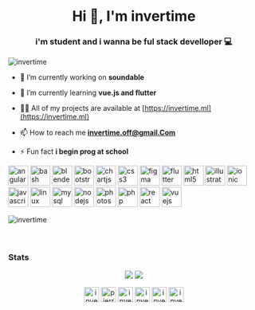 <h1 align="center">Hi 👋, I'm invertime</h1>
<h3 align="center">i'm student and i wanna be ful stack develloper 💻</h3>

<p align="left"> <img src="https://komarev.com/ghpvc/?username=invertime" alt="invertime" /> </p>

- 🔭 I’m currently working on **soundable**

- 🌱 I’m currently learning **vue.js and flutter**

- 👨‍💻 All of my projects are available at [https://invertime.ml](https://invertime.ml)

- 📫 How to reach me **invertime.off@gmail.Com**

- ⚡ Fun fact **i begin prog at school**

<p align="left"><img src="https://devicons.github.io/devicon/devicon.git/icons/angularjs/angularjs-original.svg" alt="angularjs" width="40" height="40"/> <img src="https://www.vectorlogo.zone/logos/gnu_bash/gnu_bash-icon.svg" alt="bash" width="40" height="40"/> <img src="https://download.blender.org/branding/community/blender_community_badge_white.svg" alt="blender" width="40" height="40"/> <img src="https://devicons.github.io/devicon/devicon.git/icons/bootstrap/bootstrap-plain.svg" alt="bootstrap" width="40" height="40"/> <img src="https://www.chartjs.org/media/logo-title.svg" alt="chartjs" width="40" height="40"/> <img src="https://devicons.github.io/devicon/devicon.git/icons/css3/css3-original-wordmark.svg" alt="css3" width="40" height="40"/> <img src="https://www.vectorlogo.zone/logos/figma/figma-icon.svg" alt="figma" width="40" height="40"/> <img src="https://www.vectorlogo.zone/logos/flutterio/flutterio-icon.svg" alt="flutter" width="40" height="40"/> <img src="https://devicons.github.io/devicon/devicon.git/icons/html5/html5-original-wordmark.svg" alt="html5" width="40" height="40"/> <img src="https://www.vectorlogo.zone/logos/adobe_illustrator/adobe_illustrator-icon.svg" alt="illustrator" width="40" height="40"/> <img src="https://upload.wikimedia.org/wikipedia/commons/d/d1/Ionic_Logo.svg" alt="ionic" width="40" height="40"/> <img src="https://devicons.github.io/devicon/devicon.git/icons/javascript/javascript-original.svg" alt="javascript" width="40" height="40"/> <img src="https://devicons.github.io/devicon/devicon.git/icons/linux/linux-original.svg" alt="linux" width="40" height="40"/> <img src="https://devicons.github.io/devicon/devicon.git/icons/mysql/mysql-original-wordmark.svg" alt="mysql" width="40" height="40"/> <img src="https://devicons.github.io/devicon/devicon.git/icons/nodejs/nodejs-original-wordmark.svg" alt="nodejs" width="40" height="40"/> <img src="https://devicons.github.io/devicon/devicon.git/icons/photoshop/photoshop-plain.svg" alt="photoshop" width="40" height="40"/> <img src="https://devicons.github.io/devicon/devicon.git/icons/php/php-original.svg" alt="php" width="40" height="40"/> <img src="https://devicons.github.io/devicon/devicon.git/icons/react/react-original-wordmark.svg" alt="react" width="40" height="40"/> <img src="https://devicons.github.io/devicon/devicon.git/icons/vuejs/vuejs-original-wordmark.svg" alt="vuejs" width="40" height="40"/></p><p><img align="left" src="https://github-readme-stats.vercel.app/api/top-langs/?username=invertime&layout=compact" alt="invertime" /></p>
<br>
<br>
<br>
<h3>Stats</h3>
<p align = "center">
  <img src = "https://github-readme-stats.vercel.app/api?username=invertime&show_icons=true&theme=tokyonight&line_height=27">
  <img src = "https://github-readme-stats.vercel.app/api/top-langs/?username=invertime&hide=css,java,html&theme=tokyonight">
</p>

<p align="center">
<a href="https://codepen.io/invertime" target="blank"><img align="center" src="https://cdn.jsdelivr.net/npm/simple-icons@3.0.1/icons/codepen.svg" alt="invertime" height="30" width="30" /></a>
<a href="https://twitter.com/pierrep39672882" target="blank"><img align="center" src="https://cdn.jsdelivr.net/npm/simple-icons@3.0.1/icons/twitter.svg" alt="pierrep39672882" height="30" width="30" /></a>
<a href="https://stackoverflow.com/users/invertime" target="blank"><img align="center" src="https://cdn.jsdelivr.net/npm/simple-icons@3.0.1/icons/stackoverflow.svg" alt="invertime" height="30" width="30" /></a>
<a href="https://instagram.com/invertime" target="blank"><img align="center" src="https://cdn.jsdelivr.net/npm/simple-icons@3.0.1/icons/instagram.svg" alt="invertime" height="30" width="30" /></a>
<a href="https://dribbble.com/invertime" target="blank"><img align="center" src="https://cdn.jsdelivr.net/npm/simple-icons@3.0.1/icons/dribbble.svg" alt="invertime" height="30" width="30" /></a>
<a href="https://www.youtube.com/c/invertime" target="blank"><img align="center" src="https://cdn.jsdelivr.net/npm/simple-icons@3.0.1/icons/youtube.svg" alt="invertime" height="30" width="30" /></a>
</p>
